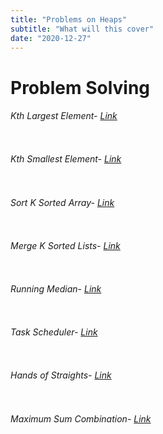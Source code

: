 ```yaml
---
title: "Problems on Heaps"
subtitle: "What will this cover"
date: "2020-12-27"
---
```


# Problem Solving

###### Kth Largest Element- [Link](https://leetcode.com/problems/kth-largest-element-in-an-array/)

```cpp

```

###### Kth Smallest Element- [Link](https://leetcode.com/problems/kth-smallest-element-in-a-sorted-matrix/)

```cpp

```

###### Sort K Sorted Array- [Link](https://tbd)

```cpp

```


###### Merge K Sorted Lists- [Link](https://leetcode.com/problems/merge-k-sorted-lists/)

```cpp

```

###### Running Median- [Link](https://www.codingninjas.com/studio/problems/running-median_625409)

```cpp

```


###### Task Scheduler- [Link](https://leetcode.com/problems/task-scheduler/)

```cpp

```


###### Hands of Straights- [Link](https://leetcode.com/problems/hand-of-straights/)

```cpp

```

###### Maximum Sum Combination- [Link](https://www.interviewbit.com/problems/maximum-sum-combinations/)

```cpp

```





